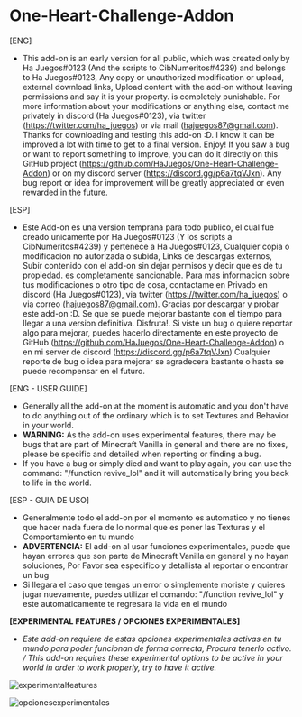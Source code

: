 # One-Heart-Challenge-Addon
[ENG]
- This add-on is an early version for all public, which was created only by Ha Juegos#0123 (And the scripts to CibNumeritos#4239) and belongs to Ha Juegos#0123, Any copy or unauthorized modification or upload, external download links, Upload content with the add-on without leaving permissions and say it is your property. is completely punishable. For more information about your modifications or anything else, contact me privately in discord (Ha Juegos#0123), via twitter (https://twitter.com/ha_juegos) or via mail (hajuegos87@gmail.com). Thanks for downloading and testing this add-on :D. I know it can be improved a lot with time to get to a final version. Enjoy! If you saw a bug or want to report something to improve, you can do it directly on this GitHub project (https://github.com/HaJuegos/One-Heart-Challenge-Addon) or on my discord server (https://discord.gg/p6a7tqVJxn).
Any bug report or idea for improvement will be greatly appreciated or even rewarded in the future.

[ESP]
- Este Add-on es una version temprana para todo publico, el cual fue creado unicamente por Ha Juegos#0123 (Y los scripts a CibNumeritos#4239) y pertenece a Ha Juegos#0123, Cualquier copia o modificacion no autorizada o subida, Links de descargas externos, Subir contenido con el add-on sin dejar permisos y decir que es de tu propiedad. es completamente sancionable. Para mas informacion sobre tus modificaciones o otro tipo de cosa, contactame en Privado en discord (Ha Juegos#0123), via twitter (https://twitter.com/ha_juegos) o via correo (hajuegos87@gmail.com). Gracias por descargar y probar este add-on :D. Se que se puede mejorar bastante con el tiempo para llegar a una version definitiva. Disfruta!. Si viste un bug o quiere reportar algo para mejorar, puedes hacerlo directamente en este proyecto de GitHub (https://github.com/HaJuegos/One-Heart-Challenge-Addon) o en mi server de discord (https://discord.gg/p6a7tqVJxn)
Cualquier reporte de bug o idea para mejorar se agradecera bastante o hasta se puede recompensar en el futuro.

[ENG - USER GUIDE]
- Generally all the add-on at the moment is automatic and you don't have to do anything out of the ordinary which is to set Textures and Behavior in your world.
- **WARNING:** As the add-on uses experimental features, there may be bugs that are part of Minecraft Vanilla in general and there are no fixes, please be specific and detailed when reporting or finding a bug.
- If you have a bug or simply died and want to play again, you can use the command: "/function revive_lol" and it will automatically bring you back to life in the world.

[ESP - GUIA DE USO]
- Generalmente todo el add-on por el momento es automatico y no tienes que hacer nada fuera de lo normal que es poner las Texturas y el Comportamiento en tu mundo
- **ADVERTENCIA:** El add-on al usar funciones experimentales, puede que hayan errores que son parte de Minecraft Vanilla en general y no hayan soluciones, Por Favor sea especifico y detallista al reportar o encontrar un bug
- Si llegara el caso que tengas un error o simplemente moriste y quieres jugar nuevamente, puedes utilizar el comando: "/function revive_lol" y este automaticamente te regresara la vida en el mundo


**[EXPERIMENTAL FEATURES / OPCIONES EXPERIMENTALES]**
- _Este add-on requiere de estas opciones experimentales activas en tu mundo para poder funcionan de forma correcta, Procura tenerlo activo. / This add-on requires these experimental options to be active in your world in order to work properly, try to have it active._

![experimentalfeatures](https://user-images.githubusercontent.com/102632956/166122120-e9197407-5e3a-44ea-a3c7-4d0772c79bc0.png)

![opcionesexperimentales](https://user-images.githubusercontent.com/102632956/166122121-bb40634f-e413-4de3-acb2-ac96109c674b.png)
